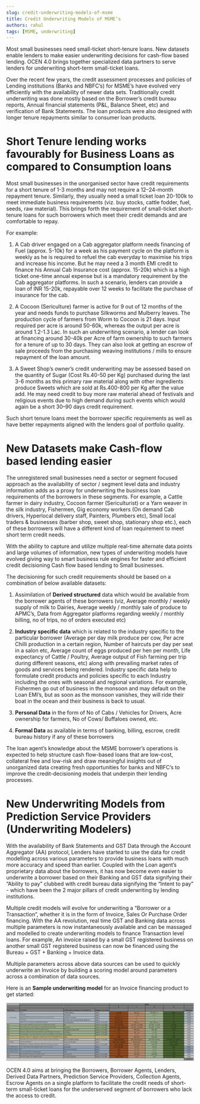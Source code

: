 ```yaml
---
slug: credit-underwriting-models-of-msme
title: Credit Underwriting Models of MSME’s
authors: rahul
tags: [MSME, underwriting]
---
```


Most small businesses need small-ticket short-tenure loans. New datasets enable lenders to make easier underwriting decisions for cash-flow based lending. OCEN 4.0 brings together specialized data partners to serve lenders for underwriting short-term small-ticket loans.

<!--truncate-->

Over the recent few years, the credit assessment processes and policies of Lending institutions (Banks and NBFC’s) for MSME’s have evolved very efficiently with the availability of newer data sets. Traditionally credit underwriting was done mostly based on the Borrower’s credit bureau reports, Annual financial statements (P&L, Balance Sheet, etc) and verification of Bank Statements. The loan products were also designed with longer tenure repayments similar to consumer loan products.

# Short Tenure lending works favourably for Business Loans as compared to Consumption loans

Most small businesses in the unorganised sector have credit requirements for a short tenure of 1-3 months and may not require a 12–24-month repayment tenure. Similarly, they usually need a small ticket loan 20-100k to meet immediate business requirements (viz. buy stocks, cattle fodder, fuel, seeds, raw material). This brings forth the requirement of small-ticket short-tenure loans for such borrowers which meet their credit demands and are comfortable to repay. 

For example: 

1. A Cab driver engaged on a Cab aggregator platform needs financing of Fuel (approx. 5-10k) for a week as his payment cycle on the platform is weekly as he is required to refuel the cab everyday to maximise his trips and increase his income. But he may need a 3 month EMI credit to finance his Annual Cab Insurance cost (approx. 15-20k) which is a high ticket one-time annual expense but is a mandatory requirement by the Cab aggregator platforms. In such a scenario, lenders can provide a loan of INR 15-20k, repayable over 12 weeks to facilitate the purchase of insurance for the cab.  

2. A Cocoon (Sericulture) farmer is active for 9 out of 12 months of the year and needs funds to purchase Silkworms and Mulberry leaves. The production cycle of farmers from Worm to Cocoon is 21 days. Input required per acre is around 50-60k, whereas the output per acre is around 1.2-1.3 Lac. In such an underwriting scenario, a lender can look at financing around 30-40k per Acre of farm ownership to such farmers for a tenure of up to 30 days. They can also look at getting an escrow of sale proceeds from the purchasing weaving institutions / mills to ensure repayment of the loan amount.

3. A Sweet Shop’s owner’s credit underwriting may be assessed based on the quantity of Sugar (Cost Rs.40-50 per Kg) purchased during the last 3-6 months as this primary raw material along with other ingredients produce Sweets which are sold at Rs.400-800 per Kg after the value add. He may need credit to buy more raw material ahead of festivals and religious events due to high demand during such events which would again be a short 30–90 days credit requirement.

Such short tenure loans meet the borrower specific requirements as well as have better repayments aligned with the lenders goal of portfolio quality. 

# New Datasets make Cash-flow based lending easier

The unregistered small businesses need a sector or segment focused approach as the availability of sector / segment level data and industry information adds as a proxy for underwriting the business loan requirements of the borrowers in these segments. For example, a Cattle farmer in dairy industry, Cocoon farmer (Sericulturist) or a Yarn weaver in the silk industry, Fishermen, Gig economy workers (On demand Cab drivers, Hyperlocal delivery staff, Painters, Plumbers etc), Small local traders & businesses (barber shop, sweet shop, stationary shop etc.), each of these borrowers will have a different kind of loan requirement to meet short term credit needs.

With the ability to capture and utilize multiple real-time alternate data points and large volumes of information, new types of underwriting models have evolved giving way to smart business rule engines for faster and efficient credit decisioning Cash flow based lending to Small businesses.   

The decisioning for such credit requirements should be based on a combination of below available datasets:

1. Assimilation of **Derived structured** data which would be available from the borrower agents of these borrowers (viz, Average monthly / weekly supply of milk to Dairies, Average weekly / monthly sale of produce to APMC’s, Data from Aggregator platforms regarding weekly / monthly billing, no of trips, no of orders executed etc) 

2. **Industry specific data** which is related to the industry specific to the particular borrower (Average per day milk produce per cow, Per acre Chilli production in a certain region, Number of haircuts per day per seat in a salon etc, Average count of eggs produced per hen per month, Life expectancy of Cattle / Poultry, Average output of Fish farming per trip during different seasons, etc) along with prevailing market rates of goods and services being rendered. Industry specific data help to formulate credit products and policies specific to each Industry including the ones with seasonal and regional variations. For example, Fishermen go out of business in the monsoon and may default on the Loan EMI’s, but as soon as the monsoon vanishes, they will ride their boat in the ocean and their business is back to usual.

3. **Personal Data** in the form of No of Cabs / Vehicles for Drivers, Acre ownership for farmers, No of Cows/ Buffaloes owned, etc.

4. **Formal Data** as available in terms of banking, billing, escrow, credit bureau history if any of these borrowers

The loan agent’s knowledge about the MSME borrower’s operations is expected to help structure cash flow-based loans that are low-cost, collateral free and low-risk and draw meaningful insights out of unorganized data creating fresh opportunities for banks and NBFC’s to improve the credit-decisioning models that underpin their lending processes.

# New Underwriting Models from Prediction Service Providers (Underwriting Modelers) 

With the availability of Bank Statements and GST Data through the Account Aggregator (AA) protocol, Lenders have started to use the data for credit modelling across various parameters to provide business loans with much more accuracy and speed than earlier. Coupled with the Loan agent’s proprietary data about the borrowers, it has now become even easier to underwrite a borrower based on their Banking and GST data signifying their “Ability to pay” clubbed with credit bureau data signifying the “Intent to pay” - which have been the 2 major pillars of credit underwriting by lending institutions. 

Multiple credit models will evolve for underwriting a “Borrower or a Transaction”, whether it is in the form of Invoice, Sales Or Purchase Order financing. With the AA revolution, real time GST and Banking data across multiple parameters is now instantaneously available and can be massaged and modelled to create underwriting models to finance Transaction level loans. For example, An invoice raised by a small GST registered business on another small GST registered business can now be financed using the Bureau + GST + Banking + Invoice data. 

Multiple parameters across above data sources can be used to quickly underwrite an Invoice by building a scoring model around parameters across a combination of data sources. 

Here is an **Sample underwriting model** for an Invoice financing product to get started:

![Underwriting Model](./underwriting_model.png)

OCEN 4.0 aims at bringing the Borrowers, Borrower Agents, Lenders, Derived Data Partners, Prediction Service Providers, Collection Agents, Escrow Agents on a single platform to facilitate the credit needs of short-term small-ticket loans for the underserved segment of borrowers who lack the access to credit. 
